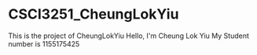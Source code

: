 # CSCI3251_CheungLokYiu
This is the project of CheungLokYiu
Hello, I'm Cheung Lok Yiu
My Student number is 1155175425
